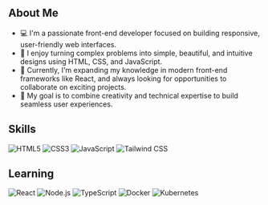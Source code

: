 ## About Me

- 💻 I'm a passionate front-end developer focused on building responsive, user-friendly web interfaces.
- 🎨 I enjoy turning complex problems into simple, beautiful, and intuitive designs using HTML, CSS, and JavaScript.
- 🚀 Currently, I'm expanding my knowledge in modern front-end frameworks like React, and always looking for opportunities to collaborate on exciting projects.
- 🌟 My goal is to combine creativity and technical expertise to build seamless user experiences.



## Skills

<p align="left">
  <img src="https://img.icons8.com/color/48/000000/html-5.png" alt="HTML5" title="HTML5"/>
  <img src="https://img.icons8.com/color/48/000000/css3.png" alt="CSS3" title="CSS3"/>
  <img src="https://img.icons8.com/color/48/000000/javascript.png" alt="JavaScript" title="JavaScript"/>
  <img src="https://img.icons8.com/color/48/000000/tailwindcss.png" alt="Tailwind CSS" title="Tailwind CSS"/>
</p>

## Learning

<p align="left">
  <img src="https://img.icons8.com/color/48/000000/react-native.png" alt="React" title="React"/>
  <img src="https://img.icons8.com/color/48/000000/nodejs.png" alt="Node.js" title="Node.js"/>
  <img src="https://img.icons8.com/color/48/000000/typescript.png" alt="TypeScript" title="TypeScript"/>
  <img src="https://img.icons8.com/color/48/000000/docker.png" alt="Docker" title="Docker"/>
  <img src="https://img.icons8.com/color/48/000000/kubernetes.png" alt="Kubernetes" title="Kubernetes"/>
</p>
